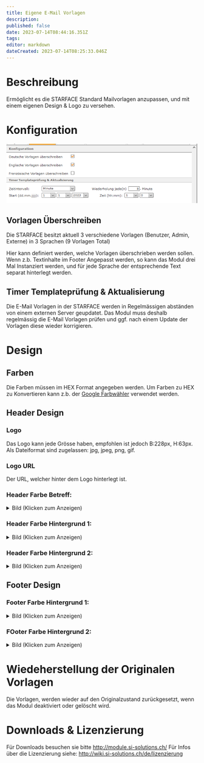 ```yaml
---
title: Eigene E-Mail Vorlagen
description: 
published: false
date: 2023-07-14T08:44:16.351Z
tags: 
editor: markdown
dateCreated: 2023-07-14T08:25:33.046Z
---
```


# Beschreibung
Ermöglicht es die STARFACE Standard Mailvorlagen anzupassen, und mit einem eigenen Design & Logo zu versehen.

# Konfiguration

![1.PNG](/uploads/custom-mail-templates/1.PNG)

## Vorlagen Überschreiben
Die STARFACE besitzt aktuell 3 verschiedene Vorlagen (Benutzer, Admin, Externe) in 3 Sprachen (9 Vorlagen Total)

Hier kann definiert werden, welche Vorlagen überschrieben werden sollen.
Wenn z.b. Textinhalte im Footer Angepasst werden, so kann das Modul drei Mal Instanziert werden, und für jede Sprache der entsprechende Text separat hinterlegt werden.

## Timer Templateprüfung & Aktualisierung
Die E-Mail Vorlagen in der STARFACE werden in Regelmässigen abständen von einem externen Server geupdatet. 
Das Modul muss deshalb regelmässig die E-Mail Vorlagen prüfen und ggf. nach einem Update der Vorlagen diese wieder korrigieren.

# Design

## Farben
Die Farben müssen im HEX Format angegeben werden.
Um Farben zu HEX zu Konvertieren kann z.b. der [Google Farbwähler](https://g.co/kgs/fR7nEH) verwendet werden.

## Header Design

### Logo 
Das Logo kann jede Grösse haben, empfohlen ist jedoch B:228px, H:63px.
Als Dateiformat sind zugelassen: jpg, jpeg, png, gif.

### Logo URL
Der URL, welcher hinter dem Logo hinterlegt ist.

### Header Farbe Betreff:

<details>
  <summary>Bild (Klicken zum Anzeigen)</summary>
  
  ![2.PNG](/uploads/custom-mail-templates/2.PNG)
  
</details>

### Header Farbe Hintergrund 1:

<details>
  <summary>Bild (Klicken zum Anzeigen)</summary>
  
  ![3.PNG](/uploads/custom-mail-templates/3.PNG)
  
</details>

### Header Farbe Hintergrund 2:

<details>
  <summary>Bild (Klicken zum Anzeigen)</summary>
  
  ![3.PNG](/uploads/custom-mail-templates/3.PNG)
  
</details>


## Footer Design

### Footer Farbe Hintergrund 1:

<details>
  <summary>Bild (Klicken zum Anzeigen)</summary>
  
  ![4.PNG](/uploads/custom-mail-templates/4.PNG)
  
</details>

### FOoter Farbe Hintergrund 2:

<details>
  <summary>Bild (Klicken zum Anzeigen)</summary>
  
  ![5.PNG](/uploads/custom-mail-templates/5.PNG)
  
</details>


# Wiedeherstellung der Originalen Vorlagen
Die Vorlagen, werden wieder auf den Originalzustand zurückgesetzt, wenn das Modul deaktiviert oder gelöscht wird.


# Downloads & Lizenzierung
Für Downloads besuchen sie bitte http://module.si-solutions.ch/
Für Infos über die Lizenzierung siehe: http://wiki.si-solutions.ch/de/lizenzierung